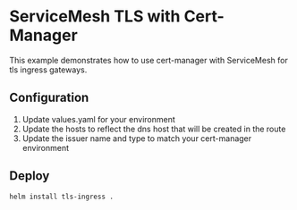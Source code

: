 # ServiceMesh TLS with Cert-Manager
This example demonstrates how to use cert-manager with ServiceMesh for tls ingress gateways.

## Configuration
1. Update values.yaml for your environment
1. Update the hosts to reflect the dns host that will be created in the route
1. Update the issuer name and type to match your cert-manager environment

## Deploy
```
helm install tls-ingress .
```